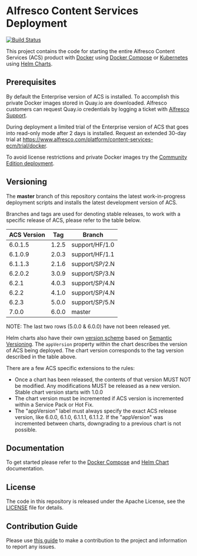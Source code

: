 
# Alfresco Content Services Deployment

[![Build Status](https://travis-ci.com/Alfresco/acs-deployment.svg?branch=master)](https://travis-ci.com/Alfresco/acs-deployment)

This project contains the code for starting the entire Alfresco Content Services (ACS) product with [Docker](https://docs.docker.com/get-started) using [Docker Compose](https://docs.docker.com/compose) or [Kubernetes](https://kubernetes.io) using [Helm Charts](https://helm.sh).

## Prerequisites

By default the Enterprise version of ACS is installed. To accomplish this private Docker images stored in Quay.io are downloaded. Alfresco customers can request Quay.io credentials by logging a ticket with [Alfresco Support](https://support.alfresco.com/).

During deployment a limited trial of the Enterprise version of ACS that goes into read-only mode after 2 days is installed. Request an extended 30-day trial at
 https://www.alfresco.com/platform/content-services-ecm/trial/docker.

To avoid license restrictions and private Docker images try the [Community Edition deployment](https://github.com/Alfresco/acs-community-deployment).

## Versioning

The **master** branch of this repository contains the latest work-in-progress deployment scripts and installs the latest development version of ACS.

Branches and tags are used for denoting stable releases, to work with a specific release of ACS, please refer to the table below.

|ACS Version|Tag|Branch
|---|---|---|
|6.0.1.5|1.2.5|support/HF/1.0
|6.1.0.9|2.0.3|support/HF/1.1
|6.1.1.3|2.1.6|support/SP/2.N
|6.2.0.2|3.0.9|support/SP/3.N
|6.2.1|4.0.3|support/SP/4.N
|6.2.2|4.1.0|support/SP/4.N
|6.2.3|5.0.0|support/SP/5.N
|7.0.0|6.0.0|master

NOTE: The last two rows (5.0.0 & 6.0.0) have not been released yet.

Helm charts also have their own [version scheme]((https://docs.helm.sh/developing_charts/#charts-and-versioning)) based on [Semantic Versioning](https://semver.org). The `appVersion` property within the chart describes the version of ACS being deployed. The chart version corresponds to the tag version described in the table above.

There are a few ACS specific extensions to the rules:

* Once a chart has been released, the contents of that version MUST NOT be modified. Any modifications MUST be released as a new version. Stable chart version starts with 1.0.0
* The chart version must be incremented if ACS version is incremented within a Service Pack or Hot Fix.
* The "appVersion" label must always specify the exact ACS release version, like 6.0.0, 6.1.0, 6.1.1.1, 6.1.1.2. If the "appVersion" was incremented between charts, downgrading to a previous chart is not possible.

## Documentation

To get started please refer to the [Docker Compose](./docs/docker-compose) and [Helm Chart](./docs/helm) documentation.

## License

The code in this repository is released under the Apache License, see the [LICENSE](./LICENSE) file for details.

## Contribution Guide
Please use [this guide](CONTRIBUTING.md) to make a contribution to the project and information to report any issues.